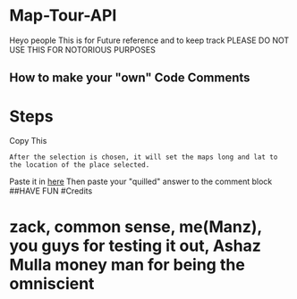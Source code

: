 # Map-Tour-API
 
Heyo people This is for Future reference and to keep track PLEASE DO NOT USE THIS FOR NOTORIOUS PURPOSES

##  How to make your "own" Code Comments 
# Steps 
Copy This 
```           
After the selection is chosen, it will set the maps long and lat to the location of the place selected.
```
Paste it in 
[here](https://quillbot.com/)
Then paste your "quilled" answer to the comment block
##HAVE FUN
#Credits 
# zack, common sense, me(Manz), you guys for testing it out, Ashaz Mulla money man for being the omniscient
